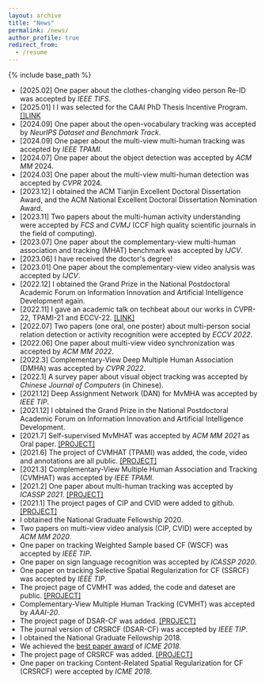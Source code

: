 ```yaml
---
layout: archive
title: "News"
permalink: /news/
author_profile: true
redirect_from:
  - /resume
---
```


{% include base_path %}
* [2025.02] One paper about the clothes-changing video person Re-ID was accepted by _IEEE TIFS_.
* [2025.01] I I was selected for the CAAI PhD Thesis Incentive Program. [[]LINK](https://www.caai.cn/index.php?s=/home/article/detail/id/4429.html)
* [2024.09] One paper about the open-vocabulary tracking was accepted by _NeurIPS Dataset and Benchmark Track_.
* [2024.09] One paper about the multi-view multi-human tracking was accepted by _IEEE TPAMI_.
* [2024.07] One paper about the object detection was accepted by _ACM MM_ 2024.
* [2024.03] One paper about the multi-view multi-human detection was accepted by _CVPR_ 2024.
* [2023.12] I obtained the ACM Tianjin Excellent Doctoral Dissertation Award, and the ACM National Excellent Doctoral Dissertation Nomination Award.
* [2023.11] Two papers about the multi-human activity understanding were accepted by _FCS_ and _CVMJ_ (CCF high quality scientific journals in the field of computing).
* [2023.07] One paper about the complementary-view multi-human association and tracking (MHAT) benchmark was accepted by _IJCV_.
* [2023.06] I have received the doctor's degree! 
* [2023.01] One paper about the complementary-view video analysis was accepted by _IJCV_.
* [2022.12] I obtained the Grand Prize in the National Postdoctoral Academic Forum on Information Innovation and Artificial Intelligence Development again.
* [2022.11] I gave an academic talk on techbeat about our works in CVPR-22, TPAMI-21 and ECCV-22. [[LINK]](https://www.techbeat.net/talk-info?id=730)
* [2022.07] Two papers (one oral, one poster) about multi-person social relation detection or activity recognition were accepted by _ECCV 2022_.
* [2022.06] One paper about multi-view video synchronization was accepted by _ACM MM 2022_.
* [2022.3] Complementary-View Deep Multiple Human Association (DMHA) was accepted by _CVPR 2022_.
* [2022.1] A survey paper about visual object tracking was accepted by _Chinese Journal of Computers_ (in Chinese).
* [2021.12] Deep Assignment Network (DAN) for MvMHA was accepted by _IEEE TIP_.
* [2021.12] I obtained the Grand Prize in the National Postdoctoral Academic Forum on Information Innovation and Artificial Intelligence Development.
* [2021.7] Self-supervised MvMHAT was accepted by _ACM MM 2021_ as Oral paper. [[PROJECT]](https://github.com/realgump/MvMHAT)
* [2021.6] The project of CVMHAT (TPAMI) was added, the code, video and annotations are all public. [[PROJECT]](https://github.com/RuizeHan/CVMHAT)
* [2021.3] Complementary-View Multiple Human Association and Tracking (CVMHAT) was accepted by _IEEE TPAMI_.
* [2021.2] One paper about multi-human tracking was accepted by _ICASSP 2021_. [[PROJECT]](https://github.com/github19970909/NSMHT)
* [2021.1] The project pages of CIP and CVID were added to github. [[PROJECT]](https://github.com/RuizeHan)
* I obtained the National Graduate Fellowship 2020.
* Two papers on multi-view video analysis (CIP, CVID) were accepted by _ACM MM 2020_.
* One paper on tracking Weighted Sample based CF (WSCF) was accepted by _IEEE TIP_.
* One paper on sign language recognition was accepted by _ICASSP 2020_.
* One paper on tracking Selective Spatial Regularization for CF (SSRCF) was accepted by _IEEE TIP_.
* The project page of CVMHT was added, the code and dateset are public. [[PROJECT]](https://github.com/RuizeHan/CVMHT)
* Complementary-View Multiple Human Tracking (CVMHT) was accepted by _AAAI-20_.
* The project page of DSAR-CF was added. [[PROJECT]](https://github.com/RuizeHan/DSAR-CF)
* The journal version of CRSRCF (DSAR-CF) was accepted by _IEEE TIP_.
* I obtained the National Graduate Fellowship 2018.
* We achieved the [best paper award](http://www.icme2018.org/conf_awards) of _ICME 2018_.
* The project page of CRSRCF was added. [[PROJECT]](https://github.com/RuizeHan/CRSRCF)
* One paper on tracking Content-Related Spatial Regularization for CF (CRSRCF) were accepted by _ICME 2018_.


